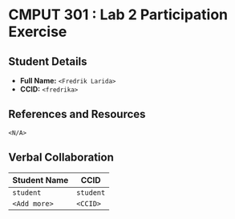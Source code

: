 # CMPUT 301 : Lab 2 Participation Exercise

## Student Details

- **Full Name:** `<Fredrik Larida>`
- **CCID:** `<fredrika>`

## References and Resources

`<N/A>`

## Verbal Collaboration

| Student Name | CCID      |
| ------------ | --------- |
| `student`    | `student` |
| `<Add more>` | `<CCID>`  |
